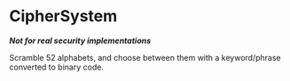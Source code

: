 # CipherSystem
***Not for real security implementations***

Scramble 52 alphabets, and choose between them with a keyword/phrase converted to binary code.
